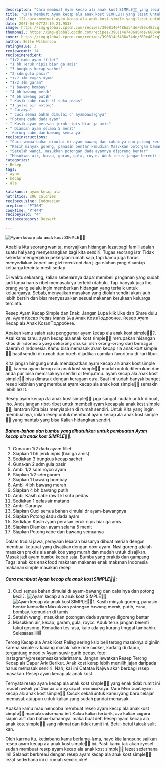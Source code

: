```yaml
---
description: "Cara membuat Ayam kecap ala anak kost SIMPLE👌🏼 yang lezat Untuk Jualan"
title: "Cara membuat Ayam kecap ala anak kost SIMPLE👌🏼 yang lezat Untuk Jualan"
slug: 125-cara-membuat-ayam-kecap-ala-anak-kost-simple-yang-lezat-untuk-jualan
date: 2021-04-07T22:19:21.953Z
image: https://img-global.cpcdn.com/recipes/390814e7486a54de/680x482cq70/ayam-kecap-ala-anak-kost-simple👌🏼-foto-resep-utama.jpg
thumbnail: https://img-global.cpcdn.com/recipes/390814e7486a54de/680x482cq70/ayam-kecap-ala-anak-kost-simple👌🏼-foto-resep-utama.jpg
cover: https://img-global.cpcdn.com/recipes/390814e7486a54de/680x482cq70/ayam-kecap-ala-anak-kost-simple👌🏼-foto-resep-utama.jpg
author: Belle Wilkerson
ratingvalue: 3
reviewcount: 14
recipeingredient:
- "1/2 dada ayam fillet"
- "1 bh jeruk nipis biar ga amis"
- "3 bungkus kecap sachet"
- "2 sdm gula pasir"
- "1/2 sdm royco ayam"
- "1/2 sdm garam"
- "1 bawang bombay"
- "4 bh bawang merah"
- "4 bh bawang putih"
- " Kasih cabe rawit kl suka pedas"
- "1 gelas air matang"
- " Caranya"
- " Cuci semua bahan dimulai dr ayambawangnya"
- "Potong dadu dada ayam"
- " Kasih ayam perasan jeruk nipis biar ga amis"
- " Diamkan ayam selama 5 menit"
- "Potong cabe dan bawang semuanya"
recipeinstructions:
- "Cuci semua bahan dimulai dr ayam-bawang dan cabainya dan potong kecil2."
- "Kasih minyak goreng, panasin bentar kemudian Masukkan potongan bawang merah, putih, cabe, bombay. kemudian di tumis"
- "Setelah wangi, masukkan potongan dada ayamnya digoreng bentar"
- "Masukkan air, kecap, garam, gula, royco. Aduk terus jangan berenti takut gosong. Kemudian tes rasa, kalo ada yg kurang tinggal tambahin. Selesaaaaiiiii🥰"
categories:
- Resep
tags:
- ayam
- kecap
- ala

katakunci: ayam kecap ala 
nutrition: 206 calories
recipecuisine: Indonesian
preptime: "PT36M"
cooktime: "PT44M"
recipeyield: "4"
recipecategory: Dessert

---
```



![Ayam kecap ala anak kost SIMPLE👌🏼](https://img-global.cpcdn.com/recipes/390814e7486a54de/680x482cq70/ayam-kecap-ala-anak-kost-simple👌🏼-foto-resep-utama.jpg)

Apabila kita seorang wanita, menyajikan hidangan lezat bagi famili adalah suatu hal yang menyenangkan bagi kita sendiri. Tugas seorang istri Tidak sekedar mengerjakan pekerjaan rumah saja, tapi kamu juga harus menyediakan keperluan gizi tercukupi dan juga olahan yang disantap keluarga tercinta mesti sedap.

Di waktu  sekarang, kalian sebenarnya dapat membeli panganan yang sudah jadi tanpa harus ribet memasaknya terlebih dahulu. Tapi banyak juga lho orang yang selalu ingin memberikan hidangan yang terbaik untuk keluarganya. Sebab, menyajikan masakan yang diolah sendiri akan jauh lebih bersih dan bisa menyesuaikan sesuai makanan kesukaan keluarga tercinta. 

Resep Ayam Kecap Simple dan Enak: Jangan Lupa klik Like dan Share dulu ya. Ayam Kecap Pedas Manis (Ala Anak Kost)Подробнее. Resep Ayam Kecap ala Anak KosanПодробнее.

Apakah kamu salah satu penggemar ayam kecap ala anak kost simple👌🏼?. Asal kamu tahu, ayam kecap ala anak kost simple👌🏼 merupakan hidangan khas di Indonesia yang sekarang disukai oleh orang-orang dari berbagai daerah di Indonesia. Kamu bisa memasak ayam kecap ala anak kost simple👌🏼 hasil sendiri di rumah dan boleh dijadikan camilan favoritmu di hari libur.

Kita jangan bingung untuk mendapatkan ayam kecap ala anak kost simple👌🏼, karena ayam kecap ala anak kost simple👌🏼 mudah untuk ditemukan dan anda pun bisa memasaknya sendiri di tempatmu. ayam kecap ala anak kost simple👌🏼 bisa dimasak dengan beragam cara. Saat ini sudah banyak banget resep kekinian yang membuat ayam kecap ala anak kost simple👌🏼 semakin lebih lezat.

Resep ayam kecap ala anak kost simple👌🏼 juga sangat mudah untuk dibuat, lho. Anda jangan ribet-ribet untuk membeli ayam kecap ala anak kost simple👌🏼, lantaran Kita bisa menyiapkan di rumah sendiri. Untuk Kita yang ingin membuatnya, inilah resep untuk membuat ayam kecap ala anak kost simple👌🏼 yang mantab yang bisa Kalian hidangkan sendiri.

<!--inarticleads1-->

##### Bahan-bahan dan bumbu yang dibutuhkan untuk pembuatan Ayam kecap ala anak kost SIMPLE👌🏼:

1. Gunakan 1/2 dada ayam fillet
1. Siapkan 1 bh jeruk nipis (biar ga amis)
1. Sediakan 3 bungkus kecap sachet
1. Gunakan 2 sdm gula pasir
1. Ambil 1/2 sdm royco ayam
1. Siapkan 1/2 sdm garam
1. Siapkan 1 bawang bombay
1. Ambil 4 bh bawang merah
1. Siapkan 4 bh bawang putih
1. Ambil  Kasih cabe rawit kl suka pedas
1. Sediakan 1 gelas air matang
1. Ambil  Caranya
1. Siapkan  Cuci semua bahan dimulai dr ayam-bawangnya
1. Siapkan Potong dadu dada ayam
1. Sediakan  Kasih ayam perasan jeruk nipis biar ga amis
1. Siapkan  Diamkan ayam selama 5 menit
1. Siapkan Potong cabe dan bawang semuanya


Dalam tradisi jawa, perayaan lebaran biasanya dibuat meriah dengan membuat ketupat yang disajikan dengan opor ayam. Nasi goreng adalah masakan praktis ala anak kos yang murah dan mudah untuk disajikan. Masak jadi ayam bumbu kecap saja. Bumbu yang praktis dan gampang Tags: anak kos enak food makanan makanan enak makanan Indonesia makanan simple masakan resep. 

<!--inarticleads2-->

##### Cara membuat Ayam kecap ala anak kost SIMPLE👌🏼:

1. Cuci semua bahan dimulai dr ayam-bawang dan cabainya dan potong kecil2.
<img src="https://img-global.cpcdn.com/steps/646f240b3620c1c2/160x128cq70/ayam-kecap-ala-anak-kost-simple👌🏼-langkah-memasak-1-foto.jpg" alt="Ayam kecap ala anak kost SIMPLE👌🏼"><img src="https://img-global.cpcdn.com/steps/7e61b98cdd375abe/160x128cq70/ayam-kecap-ala-anak-kost-simple👌🏼-langkah-memasak-1-foto.jpg" alt="Ayam kecap ala anak kost SIMPLE👌🏼">1. Kasih minyak goreng, panasin bentar kemudian Masukkan potongan bawang merah, putih, cabe, bombay. kemudian di tumis
1. Setelah wangi, masukkan potongan dada ayamnya digoreng bentar
1. Masukkan air, kecap, garam, gula, royco. Aduk terus jangan berenti takut gosong. Kemudian tes rasa, kalo ada yg kurang tinggal tambahin. Selesaaaaiiiii🥰


Terong Kecap ala Anak Kost Paling sering kalo beli terong masaknya diginiin karena simple :v kadang masak pake rice cooker, kadang di dapur, tergantung mood :v Ayam suwir gurih pedas. foto: Instagram/@resepmasakandarimama. Jangan lewatkan Resep Terong Kecap ala Dapur Arie Berikut. Anak kost kerap lebih memilih jajan daripada harus memasak sendiri. Nah, kali ini Catatan Najwa akan berbagi resep masakan. Resep ayam kecap ala anak kost. 

Ternyata resep ayam kecap ala anak kost simple👌🏼 yang enak tidak rumit ini mudah sekali ya! Semua orang dapat memasaknya. Cara Membuat ayam kecap ala anak kost simple👌🏼 Cocok sekali untuk kamu yang baru belajar memasak ataupun untuk kalian yang sudah pandai memasak.

Apakah kamu mau mencoba membuat resep ayam kecap ala anak kost simple👌🏼 mantab sederhana ini? Kalau kalian tertarik, ayo kalian segera siapin alat dan bahan-bahannya, maka buat deh Resep ayam kecap ala anak kost simple👌🏼 yang nikmat dan tidak rumit ini. Betul-betul taidak sulit kan. 

Oleh karena itu, ketimbang kamu berlama-lama, hayo kita langsung sajikan resep ayam kecap ala anak kost simple👌🏼 ini. Pasti kamu tak akan nyesel sudah membuat resep ayam kecap ala anak kost simple👌🏼 lezat sederhana ini! Selamat berkreasi dengan resep ayam kecap ala anak kost simple👌🏼 lezat sederhana ini di rumah sendiri,oke!.

